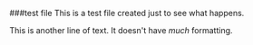 ###test file
This is a test file created just to see what happens.

This is another line of text. It doesn't have _much_ formatting.
